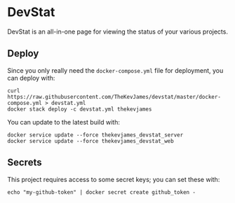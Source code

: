 # DevStat

DevStat is an all-in-one page for viewing the status of your various projects.

## Deploy

Since you only really need the `docker-compose.yml` file for deployment, you
can deploy with:

    curl https://raw.githubusercontent.com/TheKevJames/devstat/master/docker-compose.yml > devstat.yml
    docker stack deploy -c devstat.yml thekevjames

You can update to the latest build with:

    docker service update --force thekevjames_devstat_server
    docker service update --force thekevjames_devstat_web

## Secrets

This project requires access to some secret keys; you can set these with:

    echo "my-github-token" | docker secret create github_token -
